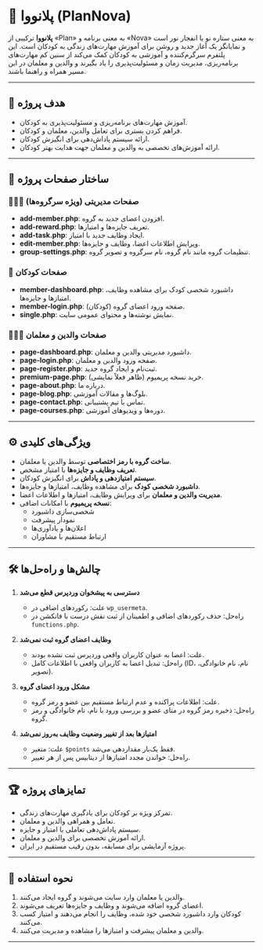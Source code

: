 # 🌟 پلانووا (PlanNova)

**پلانووا** ترکیبی از «Plan» به معنی برنامه و «Nova» به معنی ستاره نو یا انفجار نور است و نمایانگر یک آغاز جدید و روشن برای آموزش مهارت‌های زندگی به کودکان است. این پلتفرم سرگرم‌کننده و آموزشی به کودکان کمک می‌کند از سنین کم مهارت‌های برنامه‌ریزی، مدیریت زمان و مسئولیت‌پذیری را یاد بگیرند و والدین و معلمان در این مسیر همراه و راهنما باشند.

---

## 🎯 هدف پروژه

- آموزش مهارت‌های برنامه‌ریزی و مسئولیت‌پذیری به کودکان.
- فراهم کردن بستری برای تعامل والدین، معلمان و کودکان.
- ارائه سیستم پاداش‌دهی برای انگیزش کودکان.
- ارائه آموزش‌های تخصصی به والدین و معلمان جهت هدایت بهتر کودکان.

---

## 🧭 ساختار صفحات پروژه

### 🧑‍🤝‍🧑 صفحات مدیریتی (ویژه سرگروه‌ها)
- **add-member.php**: افزودن اعضای جدید به گروه.
- **add-reward.php**: تعریف جایزه‌ها و امتیازها.
- **add-task.php**: ایجاد وظایف جدید با امتیاز.
- **edit-member.php**: ویرایش اطلاعات اعضا، وظایف و جایزه‌ها.
- **group-settings.php**: تنظیمات گروه مانند نام گروه، نام سرگروه و تصویر گروه.

### 👶 صفحات کودکان
- **member-dashboard.php**: داشبورد شخصی کودک برای مشاهده وظایف، امتیازها و جایزه‌ها.
- **member-login.php**: صفحه ورود اعضای گروه (کودکان).
- **single.php**: نمایش نوشته‌ها و محتوای عمومی سایت.

### 👨‍👩‍👧 صفحات والدین و معلمان
- **page-dashboard.php**: داشبورد مدیریتی والدین و معلمان.
- **page-login.php**: صفحه ورود والدین و معلمان.
- **page-register.php**: ثبت‌نام و ایجاد گروه جدید.
- **premium-page.php**: خرید نسخه پریمیوم (ظاهر فعلاً نمایشی).
- **page-about.php**: درباره ما.
- **page-blog.php**: بلوگ‌ها و مقالات آموزشی.
- **page-contact.php**: تماس با تیم پشتیبانی.
- **page-courses.php**: دوره‌ها و ویدیوهای آموزشی.

---

## ⚙️ ویژگی‌های کلیدی

- **ساخت گروه با رمز اختصاصی** توسط والدین یا معلمان.
- **تعریف وظایف و جایزه‌ها** با امتیاز مشخص.
- **سیستم امتیازدهی و پاداش** برای انگیزش کودکان.
- **داشبورد شخصی کودک** برای مشاهده وظایف، امتیازها و جایزه‌ها.
- **مدیریت والدین و معلمان** برای ویرایش وظایف، امتیازها و اطلاعات اعضا.
- **نسخه پریمیوم** با امکانات اضافی:
  - شخصی‌سازی داشبورد
  - نمودار پیشرفت
  - اعلان‌ها و یادآوری‌ها
  - ارتباط مستقیم با مشاوران

---

## 🛠️ چالش‌ها و راه‌حل‌ها

1. **دسترسی به پیشخوان وردپرس قطع می‌شد**  
   - علت: رکوردهای اضافی در `wp_usermeta`.  
   - راه‌حل: حذف رکوردهای اضافی و اطمینان از ثبت نقش درست با فانکشن در `functions.php`.

2. **وظایف اعضای گروه ثبت نمی‌شد**  
   - علت: اعضا به عنوان کاربران واقعی وردپرس ثبت نشده بودند.  
   - راه‌حل: تبدیل اعضا به کاربران واقعی با اطلاعات کامل (ID، نام، نام خانوادگی، تصویر).

3. **مشکل ورود اعضای گروه**  
   - علت: اطلاعات پراکنده و عدم ارتباط مستقیم بین عضو و رمز گروه.  
   - راه‌حل: ذخیره رمز گروه در متای عضو و بررسی ورود با نام، نام خانوادگی و رمز گروه.

4. **امتیازها بعد از تغییر وضعیت وظایف به‌روز نمی‌شد**  
   - علت: متغیر `$points` فقط یک‌بار مقداردهی می‌شد.  
   - راه‌حل: خواندن مجدد امتیازها از دیتابیس پس از هر تغییر.

---

## 🏆 تمایزهای پروژه

- تمرکز ویژه بر کودکان برای یادگیری مهارت‌های زندگی.  
- تعامل و همراهی والدین و معلمان.  
- سیستم پاداش‌دهی تعاملی با امتیاز و جایزه.  
- ارائه آموزش تخصصی برای والدین و معلمان.  
- پروژه آزمایشی برای مسابقه، بدون رقیب مستقیم در ایران.

---

## 📌 نحوه استفاده

1. والدین یا معلمان وارد سایت می‌شوند و گروه ایجاد می‌کنند.  
2. اعضای گروه اضافه می‌شوند و وظایف و جایزه‌ها تعریف می‌شوند.  
3. کودکان وارد داشبورد شخصی خود شده، وظایف را انجام می‌دهند و امتیاز کسب می‌کنند.  
4. والدین و معلمان پیشرفت و امتیازها را مشاهده و مدیریت می‌کنند.

---

